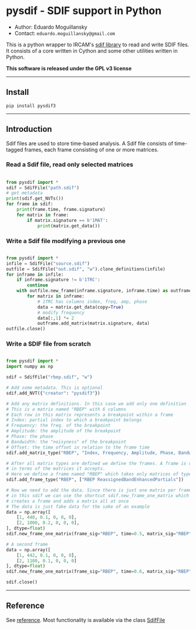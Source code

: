 
# pysdif - SDIF support in Python

* Author: Eduardo Moguillansky
* Contact: `eduardo.moguillansky@gmail.com`


This is a python wrapper to IRCAM's [sdif library](http://sourceforge.net/projects/sdif/files/sdif/) 
to read and write SDIF files. It consists of a core written in Cython and some other utilities 
written in Python.

**This software is released under the GPL v3 license**

------

## Install

`pip install pysdif3` 


------

## Introduction

Sdif files are used to store time-based analysis. A Sdif file consists of time-tagged frames, each frame consisting of one or more matrices. 

### Read a Sdif file, read only selected matrices
    
```python
    
from pysdif import *
sdif = SdifFile("path.sdif")
# get metadata
print(sdif.get_NVTs())
for frame in sdif:
    print(frame.time, frame.signature)
    for matrix in frame:
        if matrix.signature == b'1MAT':
            print(matrix.get_data())
```

### Write a Sdif file modifying a previous one

```python

from pysdif import *
infile = SdifFile("source.sdif")
outfile = SdifFile("out.sdif", "w").clone_definitions(infile)
for inframe in infile:
    if inframe.signature != b'1TRC':
        continue
    with outfile.new_frame(inframe.signature, inframe.time) as outframe:
        for matrix in inframe:
            # 1TRC has columns index, freq, amp, phase
            data = matrix.get_data(copy=True)
            # modify frequency
            data[:,1] *= 2
            outframe.add_matrix(matrix.signature, data)
outfile.close()
```
### Write a SDIF file from scratch

```python

from pysdif import *
import numpy as np

sdif = SdifFile("rbep.sdif", "w")

# Add some metadata. This is optional
sdif.add_NVT({"creator": "pysdif3"})

# Add any matrix definitions. In this case we add only one definition
# This is a matrix named "RBEP" with 6 columns
# Each row in this matrix represents a breakpoint within a frame
# Index: partial index to which a breakpoint belongs
# Frequency: the freq. of the breakpoint
# Amplitude: the amplitude of the breakpoint
# Phase: the phase
# Bandwidth: the "noisyness" of the breakpoint
# Offset: the time offset in relation to the frame time
sdif.add_matrix_type("RBEP", "Index, Frequency, Amplitude, Phase, Bandwidth, Offset")

# After all matrix types are defined we define the frames. A frame is defined
# in terms of the matrices it accepts.
# Here we define a frame named "RBEP" which takes only matrices of type "RBEP"
sdif.add_frame_type("RBEP", ["RBEP ReassignedBandEnhancedPartials"])

# Now we need to add the data. Since there is just one matrix per frame
# in this sdif we can use the shortcut sdif.new_frame_one_matrix which 
# creates a frame and adds a matrix all at once
# The data is just fake data for the sake of an example
data = np.array([
    [1, 440, 0.1, 0, 0, 0],
    [2, 1000, 0.2, 0, 0, 0], 
], dtype=float)
sdif.new_frame_one_matrix(frame_sig="RBEP", time=0.5, matrix_sig="RBEP", data=data)

# A second frame
data = np.array([
    [1, 442, 0.1, 0, 0, 0],
    [2, 1100, 0.1, 0, 0, 0]
], dtype=float)
sdif.new_frame_one_matrix(frame_sig="RBEP", time=0.6, matrix_sig="RBEP", data=data)

sdif.close()

```

------

## Reference

See [reference](reference.md). Most functionality is available via the class [SdifFile](classes/SdifFile.md)
